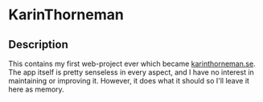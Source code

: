 
# KarinThorneman

## Description
This contains my first web-project ever which became
[karinthorneman.se](http://karinthorneman.se). The app itself is pretty
senseless in every aspect, and I have no interest in maintaining or improving
it. However, it does what it should so I'll leave it here as memory.
